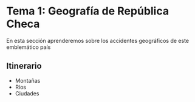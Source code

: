 # Tema 1: Geografía de República Checa
En esta sección aprenderemos sobre los accidentes geográficos de este emblemático país
## Itinerario
- Montañas
- Ríos
- Ciudades
